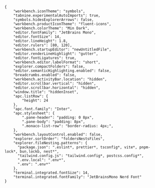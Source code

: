     {
        "workbench.iconTheme": "symbols",
        "tabnine.experimentalAutoImports": true,
        "symbols.hidesExplorerArrows": false,
        "workbench.productIconTheme": "fluent-icons",
        "workbench.colorTheme": "Min Dark",
        "editor.fontFamily": "JetBrains Mono",
        "editor.fontSize": 14,
        "editor.lineHeight": 1.8,
        "editor.rulers": [80, 120],
        "workbench.startupEditor": "newUntitledFile",
        "editor.renderLineHighlight": "gutter",
        "editor.fontLigatures": true,
        "workbench.editor.labelFormat": "short",
        "explorer.compactFolders": false,
        "editor.semanticHighlighting.enabled": false,
        "breadcrumbs.enabled": false,
        "workbench.activityBar.location": "hidden",
        "editor.scrollbar.vertical": "hidden",
        "editor.scrollbar.horizontal": "hidden",
        "window.title": "hiddenInset",
        "apc.listRow": {
            "height": 24
        },
        "apc.font.family": "Inter",
        "apc.stylesheet": {
            ".pane-header": "padding: 0 8px",
            ".pane-body": "padding: 8px", 
            ".monaco-list-row": "border-radius: 4px;",
        },
        "workbench.layoutControl.enabled": false,
        "explorer.sortOrder": "foldersNestsFiles",
        "explorer.fileNesting.patterns": {
          "package.json": ".eslint*, prettier*, tsconfig*, vite*, pnpm-lock*, bun.lockb, nest*",
          "tailwind.config.js": "tailwind.config*, postcss.config*",
          ".env.local": ".env*",
          ".env": ".env*"
        },
        "terminal.integrated.fontSize": 14,
        "terminal.integrated.fontFamily": "JetBrainsMono Nerd Font"
    }
